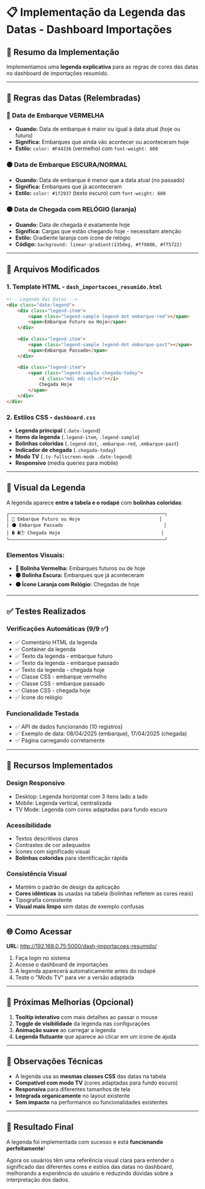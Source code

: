# 📋 Implementação da Legenda das Datas - Dashboard Importações

## 🎯 Resumo da Implementação

Implementamos uma **legenda explicativa** para as regras de cores das datas no dashboard de importações resumido.

---

## 📖 Regras das Datas (Relembradas)

### 🔴 **Data de Embarque VERMELHA**
- **Quando:** Data de embarque é maior ou igual à data atual (hoje ou futuro)
- **Significa:** Embarques que ainda vão acontecer ou aconteceram hoje
- **Estilo:** `color: #F44336` (vermelho) com `font-weight: 600`

### ⚫ **Data de Embarque ESCURA/NORMAL**
- **Quando:** Data de embarque é menor que a data atual (no passado)
- **Significa:** Embarques que já aconteceram
- **Estilo:** `color: #1f2937` (texto escuro) com `font-weight: 600`

### 🟠 **Data de Chegada com RELÓGIO (laranja)**
- **Quando:** Data de chegada é exatamente hoje
- **Significa:** Cargas que estão chegando hoje - necessitam atenção
- **Estilo:** Gradiente laranja com ícone de relógio
- **Código:** `background: linear-gradient(135deg, #ff9800, #ff5722)`

---

## 🔧 Arquivos Modificados

### 1. **Template HTML** - `dash_importacoes_resumido.html`
```html
<!-- Legenda das Datas -->
<div class="date-legend">
    <div class="legend-item">
        <span class="legend-sample legend-dot embarque-red"></span>
        <span>Embarque Futuro ou Hoje</span>
    </div>
    
    <div class="legend-item">
        <span class="legend-sample legend-dot embarque-past"></span>
        <span>Embarque Passado</span>
    </div>
    
    <div class="legend-item">
        <span class="legend-sample chegada-today">
            <i class="mdi mdi-clock"></i>
            Chegada Hoje
        </span>
    </div>
</div>
```

### 2. **Estilos CSS** - `dashboard.css`
- **Legenda principal** (`.date-legend`)
- **Items da legenda** (`.legend-item`, `.legend-sample`)
- **Bolinhas coloridas** (`.legend-dot`, `.embarque-red`, `.embarque-past`)
- **Indicador de chegada** (`.chegada-today`)
- **Modo TV** (`.tv-fullscreen-mode .date-legend`)
- **Responsivo** (media queries para mobile)

---

## 🎨 Visual da Legenda

A legenda aparece **entre a tabela e o rodapé** com **bolinhas coloridas**:

```
┌─────────────────────────────────────────────────────────┐
│ 🔴 Embarque Futuro ou Hoje                             │
│ ⚫ Embarque Passado                                     │
│ � �🕐 Chegada Hoje                                     │
└─────────────────────────────────────────────────────────┘
```

### **Elementos Visuais:**
- **🔴 Bolinha Vermelha:** Embarques futuros ou de hoje
- **⚫ Bolinha Escura:** Embarques que já aconteceram  
- **🟠 Ícone Laranja com Relógio:** Chegadas de hoje

---

## ✅ Testes Realizados

### Verificações Automáticas (9/9 ✅)
- ✅ Comentário HTML da legenda
- ✅ Container da legenda
- ✅ Texto da legenda - embarque futuro
- ✅ Texto da legenda - embarque passado  
- ✅ Texto da legenda - chegada hoje
- ✅ Classe CSS - embarque vermelho
- ✅ Classe CSS - embarque passado
- ✅ Classe CSS - chegada hoje
- ✅ Ícone do relógio

### Funcionalidade Testada
- ✅ API de dados funcionando (10 registros)
- ✅ Exemplo de data: 08/04/2025 (embarque), 17/04/2025 (chegada)
- ✅ Página carregando corretamente

---

## 📱 Recursos Implementados

### **Design Responsivo**
- Desktop: Legenda horizontal com 3 itens lado a lado
- Mobile: Legenda vertical, centralizada
- TV Mode: Legenda com cores adaptadas para fundo escuro

### **Acessibilidade**
- Textos descritivos claros
- Contrastes de cor adequados
- Ícones com significado visual
- **Bolinhas coloridas** para identificação rápida

### **Consistência Visual**
- Mantém o padrão de design da aplicação
- **Cores idênticas** às usadas na tabela (bolinhas refletem as cores reais)
- Tipografia consistente
- **Visual mais limpo** sem datas de exemplo confusas

---

## 🌐 Como Acessar

**URL:** http://192.168.0.75:5000/dash-importacoes-resumido/

1. Faça login no sistema
2. Acesse o dashboard de importações
3. A legenda aparecerá automaticamente antes do rodapé
4. Teste o "Modo TV" para ver a versão adaptada

---

## 🔄 Próximas Melhorias (Opcional)

1. **Tooltip interativo** com mais detalhes ao passar o mouse
2. **Toggle de visibilidade** da legenda nas configurações
3. **Animação suave** ao carregar a legenda
4. **Legenda flutuante** que aparece ao clicar em um ícone de ajuda

---

## 📝 Observações Técnicas

- A legenda usa as **mesmas classes CSS** das datas na tabela
- **Compatível com modo TV** (cores adaptadas para fundo escuro)
- **Responsiva** para diferentes tamanhos de tela
- **Integrada organicamente** no layout existente
- **Sem impacto** na performance ou funcionalidades existentes

---

## 🎉 Resultado Final

A legenda foi implementada com sucesso e está **funcionando perfeitamente**! 

Agora os usuários têm uma referência visual clara para entender o significado das diferentes cores e estilos das datas no dashboard, melhorando a experiência do usuário e reduzindo dúvidas sobre a interpretação dos dados.